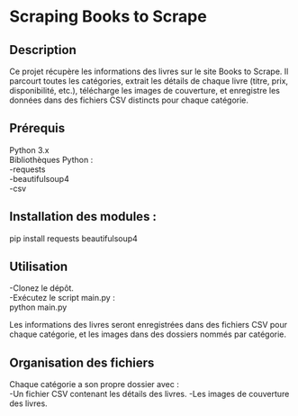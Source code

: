 # Scraping Books to Scrape
## Description
Ce projet récupère les informations des livres sur le site Books to Scrape. Il parcourt toutes les catégories, extrait les détails de chaque livre (titre, prix, disponibilité, etc.), télécharge les images de couverture, et enregistre les données dans des fichiers CSV distincts pour chaque catégorie.

## Prérequis
Python 3.x </br>
Bibliothèques Python : </br>
-requests </br>
-beautifulsoup4 </br>
-csv

## Installation des modules :
pip install requests beautifulsoup4

## Utilisation
-Clonez le dépôt. </br>
-Exécutez le script main.py : </br>
python main.py 

Les informations des livres seront enregistrées dans des fichiers CSV pour chaque catégorie, et les images dans des dossiers nommés par catégorie.

## Organisation des fichiers
Chaque catégorie a son propre dossier avec : </br>
-Un fichier CSV contenant les détails des livres.
-Les images de couverture des livres.

